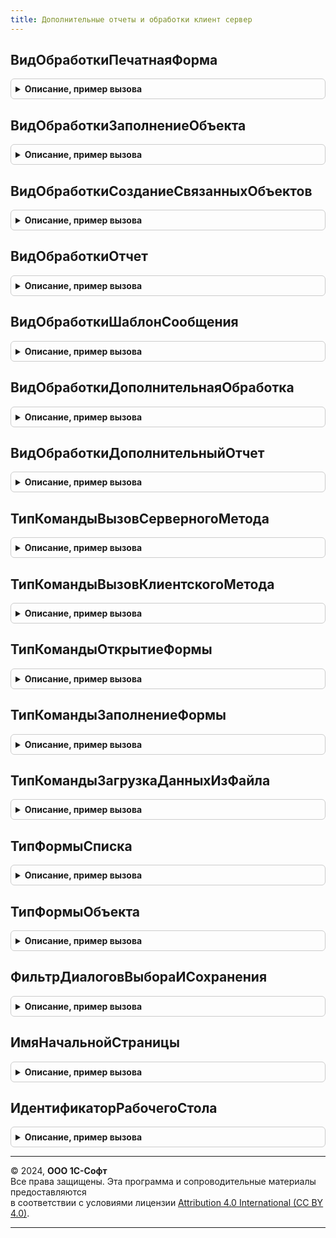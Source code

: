 ```yaml
---
title: Дополнительные отчеты и обработки клиент сервер
---
```



## ВидОбработкиПечатнаяФорма
<details style="margin: 1em 0; padding: 0.5em; border: 1px solid #ccc; border-radius: 6px;">

<summary style="font-weight: bold; cursor: pointer;">Описание, пример вызова</summary>

```bsl

// Печатная форма.
//
// Возвращаемое значение:
//   Строка - имя вида дополнительных печатных форм.
//
Функция ВидОбработкиПечатнаяФорма() Экспорт
```

Пример вызова
```bsl
Результат = ДополнительныеОтчетыИОбработкиКлиентСервер.ВидОбработкиПечатнаяФорма() 
```
</details>

## ВидОбработкиЗаполнениеОбъекта
<details style="margin: 1em 0; padding: 0.5em; border: 1px solid #ccc; border-radius: 6px;">

<summary style="font-weight: bold; cursor: pointer;">Описание, пример вызова</summary>

```bsl

// Заполнение объекта.
//
// Возвращаемое значение:
//   Строка - имя вида дополнительных обработок заполнения.
//
Функция ВидОбработкиЗаполнениеОбъекта() Экспорт
```

Пример вызова
```bsl
Результат = ДополнительныеОтчетыИОбработкиКлиентСервер.ВидОбработкиЗаполнениеОбъекта() 
```
</details>

## ВидОбработкиСозданиеСвязанныхОбъектов
<details style="margin: 1em 0; padding: 0.5em; border: 1px solid #ccc; border-radius: 6px;">

<summary style="font-weight: bold; cursor: pointer;">Описание, пример вызова</summary>

```bsl

// Создание связанных объектов.
//
// Возвращаемое значение:
//   Строка - имя вида дополнительных обработок создания связанных объектов.
//
Функция ВидОбработкиСозданиеСвязанныхОбъектов() Экспорт
```

Пример вызова
```bsl
Результат = ДополнительныеОтчетыИОбработкиКлиентСервер.ВидОбработкиСозданиеСвязанныхОбъектов() 
```
</details>

## ВидОбработкиОтчет
<details style="margin: 1em 0; padding: 0.5em; border: 1px solid #ccc; border-radius: 6px;">

<summary style="font-weight: bold; cursor: pointer;">Описание, пример вызова</summary>

```bsl

// Назначаемый отчет.
//
// Возвращаемое значение:
//   Строка - имя вида дополнительных контекстных отчетов.
//
Функция ВидОбработкиОтчет() Экспорт
```

Пример вызова
```bsl
Результат = ДополнительныеОтчетыИОбработкиКлиентСервер.ВидОбработкиОтчет() 
```
</details>

## ВидОбработкиШаблонСообщения
<details style="margin: 1em 0; padding: 0.5em; border: 1px solid #ccc; border-radius: 6px;">

<summary style="font-weight: bold; cursor: pointer;">Описание, пример вызова</summary>

```bsl

// Создание связанных объектов.
//
// Возвращаемое значение:
//   Строка - имя вида дополнительных контекстных отчетов.
//
Функция ВидОбработкиШаблонСообщения() Экспорт
```

Пример вызова
```bsl
Результат = ДополнительныеОтчетыИОбработкиКлиентСервер.ВидОбработкиШаблонСообщения() 
```
</details>

## ВидОбработкиДополнительнаяОбработка
<details style="margin: 1em 0; padding: 0.5em; border: 1px solid #ccc; border-radius: 6px;">

<summary style="font-weight: bold; cursor: pointer;">Описание, пример вызова</summary>

```bsl

// Дополнительная обработка.
//
// Возвращаемое значение:
//   Строка - имя вида дополнительных глобальных обработок.
//
Функция ВидОбработкиДополнительнаяОбработка() Экспорт
```

Пример вызова
```bsl
Результат = ДополнительныеОтчетыИОбработкиКлиентСервер.ВидОбработкиДополнительнаяОбработка() 
```
</details>

## ВидОбработкиДополнительныйОтчет
<details style="margin: 1em 0; padding: 0.5em; border: 1px solid #ccc; border-radius: 6px;">

<summary style="font-weight: bold; cursor: pointer;">Описание, пример вызова</summary>

```bsl

// Дополнительный отчет.
//
// Возвращаемое значение:
//   Строка - имя вида дополнительных глобальных отчетов.
//
Функция ВидОбработкиДополнительныйОтчет() Экспорт
```

Пример вызова
```bsl
Результат = ДополнительныеОтчетыИОбработкиКлиентСервер.ВидОбработкиДополнительныйОтчет() 
```
</details>

## ТипКомандыВызовСерверногоМетода
<details style="margin: 1em 0; padding: 0.5em; border: 1px solid #ccc; border-radius: 6px;">

<summary style="font-weight: bold; cursor: pointer;">Описание, пример вызова</summary>

```bsl

// Возвращает имя типа команд с вызовом серверного метода. Для выполнения команд такого типа
//   в модуле объекта следует определить экспортную процедуру по следующему шаблону.
//
//   Для глобальных отчетов и обработок (Вид = "ДополнительнаяОбработка" или Вид = "ДополнительныйОтчет"):
//       // Обработчик серверных команд.
//       //
//       // Параметры:
//       //   ИдентификаторКоманды - Строка    - имя команды, определенное в функции СведенияОВнешнейОбработке().
//       //   ПараметрыВыполнения  - Структура - контекст выполнения команды.
//       //       * ДополнительнаяОбработкаСсылка - СправочникСсылка.ДополнительныеОтчетыИОбработки - ссылка обработки.
//       //           Может использоваться для чтения параметров обработки.
//       //           Пример см. в комментарии к функции ДополнительныеОтчетыИОбработкиКлиентСервер.ТипКомандыОткрытиеФормы().
//       //       * РезультатВыполнения - Структура - результат выполнения команды.
//       //           Может использоваться для передачи результата с сервера или из фонового задания в исходную точку.
//       //           В частности, возвращается функциями ДополнительныеОтчетыИОбработки.ВыполнитьКоманду()
//       //           и ДополнительныеОтчетыИОбработки.ВыполнитьКомандуИзФормыВнешнегоОбъекта(),
//       //           а также может быть получено из временного хранилища
//       //           в обработчике ожидания процедуры ДополнительныеОтчетыИОбработкиКлиент.ВыполнитьКомандуВФоне().
//       //
//       Процедура ВыполнитьКоманду(ИдентификаторКоманды, ПараметрыВыполнения) Экспорт
//       	// Реализация логики команды.
//       КонецПроцедуры
//
//   Для печатных форм (Вид = "ПечатнаяФорма"):
//       // Обработчик печати.
//       //
//       // Параметры:
//       //   МассивОбъектов - Массив - ссылки на объекты, которые нужно распечатать.
//       //   КоллекцияПечатныхФорм - ТаблицаЗначений - информация о табличных документах.
//       //       Используется для передачи в параметрах функции УправлениеПечатью.СведенияОПечатнойФорме().
//       //   ОбъектыПечати - СписокЗначений - соответствие между объектами и именами областей в табличных документах.
//       //       Используется для передачи в параметрах процедуры УправлениеПечатью.ЗадатьОбластьПечатиДокумента().
//       //   ПараметрыВывода - Структура - дополнительные параметры сформированных табличных документов.
//       //       * ДополнительнаяОбработкаСсылка - СправочникСсылка.ДополнительныеОтчетыИОбработки - ссылка обработки.
//       //           Может использоваться для чтения параметров обработки.
//       //           Пример см. в комментарии к функции ДополнительныеОтчетыИОбработкиКлиентСервер.ТипКомандыОткрытиеФормы().
//       //
//       // Пример:
//       //  	ПечатнаяФорма = УправлениеПечатью.СведенияОПечатнойФорме(КоллекцияПечатныхФорм, "<ИдентификаторПечатнойФормы>");
//       //  	Если ПечатнаяФорма <> Неопределено Тогда
//       //  		ТабличныйДокумент = Новый ТабличныйДокумент;
//       //  		ТабличныйДокумент.КлючПараметровПечати = "<КлючСохраненияПараметровПечатнойФормы>";
//       //  		Для Каждого Ссылка Из МассивОбъектов Цикл
//       //  			Если ТабличныйДокумент.ВысотаТаблицы > 0 Тогда
//       //  				ТабличныйДокумент.ВывестиГоризонтальныйРазделительСтраниц();
//       //  			КонецЕсли;
//       //  			НачалоОбласти = ТабличныйДокумент.ВысотаТаблицы + 1;
//       //  			// ... код по формированию табличного документа ...
//       //  			УправлениеПечатью.ЗадатьОбластьПечатиДокумента(ТабличныйДокумент, НачалоОбласти, ОбъектыПечати, Ссылка);
//       //  		КонецЦикла;
//       //  		ПечатнаяФорма.ТабличныйДокумент = ТабличныйДокумент;
//       //  	КонецЕсли;
//       //
//       Процедура Печать(МассивОбъектов, КоллекцияПечатныхФорм, ОбъектыПечати, ПараметрыВывода) Экспорт
//       	// Реализация логики команды.
//       КонецПроцедуры
//
//   Для обработок создания связанных объектов (Вид = "СозданиеСвязанныхОбъектов"):
//       // Обработчик серверных команд.
//       //
//       // Параметры:
//       //   ИдентификаторКоманды - Строка - имя команды, определенное в функции СведенияОВнешнейОбработке().
//       //   ОбъектыНазначения    - Массив - ссылки объектов, для которых вызвана команда.
//       //   СозданныеОбъекты     - Массив - ссылки новых объектов, созданных в результате выполнения команды.
//       //   ПараметрыВыполнения  - Структура - контекст выполнения команды.
//       //       * ДополнительнаяОбработкаСсылка - СправочникСсылка.ДополнительныеОтчетыИОбработки - ссылка обработки.
//       //           Может использоваться для чтения параметров обработки.
//       //           Пример см. в комментарии к функции ДополнительныеОтчетыИОбработкиКлиентСервер.ТипКомандыОткрытиеФормы().
//       //       * РезультатВыполнения - Структура - результат выполнения команды.
//       //           Может использоваться для передачи результата с сервера или из фонового задания в исходную точку.
//       //           В частности, возвращается функциями ДополнительныеОтчетыИОбработки.ВыполнитьКоманду()
//       //           и ДополнительныеОтчетыИОбработки.ВыполнитьКомандуИзФормыВнешнегоОбъекта(),
//       //           а также может быть получено из временного хранилища
//       //           в обработчике ожидания процедуры ДополнительныеОтчетыИОбработкиКлиент.ВыполнитьКомандуВФоне().
//       //
//       Процедура ВыполнитьКоманду(ИдентификаторКоманды, ОбъектыНазначения, СозданныеОбъекты, ПараметрыВыполнения) Экспорт
//       	// Реализация логики команды.
//       КонецПроцедуры
//
//   Для обработок заполнения (Вид = "ЗаполнениеОбъекта"):
//       // Обработчик серверных команд.
//       //
//       // Параметры:
//       //   ИдентификаторКоманды - Строка - имя команды, определенное в функции СведенияОВнешнейОбработке().
//       //   ОбъектыНазначения    - Массив - ссылки объектов, для которых вызвана команда.
//       //       - Неопределено - для команд "ЗаполнениеФормы".
//       //   ПараметрыВыполнения  - Структура - контекст выполнения команды.
//       //       * ДополнительнаяОбработкаСсылка - СправочникСсылка.ДополнительныеОтчетыИОбработки - ссылка обработки.
//       //           Может использоваться для чтения параметров обработки.
//       //           Пример см. в комментарии к функции ДополнительныеОтчетыИОбработкиКлиентСервер.ТипКомандыОткрытиеФормы().
//       //       * РезультатВыполнения - Структура - результат выполнения команды.
//       //           Может использоваться для передачи результата с сервера или из фонового задания в исходную точку.
//       //           В частности, возвращается функциями ДополнительныеОтчетыИОбработки.ВыполнитьКоманду()
//       //           и ДополнительныеОтчетыИОбработки.ВыполнитьКомандуИзФормыВнешнегоОбъекта(),
//       //           а также может быть получено из временного хранилища
//       //           в обработчике ожидания процедуры ДополнительныеОтчетыИОбработкиКлиент.ВыполнитьКомандуВФоне().
//       //
//       Процедура ВыполнитьКоманду(ИдентификаторКоманды, ОбъектыНазначения, ПараметрыВыполнения) Экспорт
//       	// Реализация логики команды.
//       КонецПроцедуры
//
// Возвращаемое значение:
//   Строка - имя типа команд с вызовом серверного метода.
//
Функция ТипКомандыВызовСерверногоМетода() Экспорт
```

Пример вызова
```bsl
Результат = ДополнительныеОтчетыИОбработкиКлиентСервер.ТипКомандыВызовСерверногоМетода() 
```
</details>

## ТипКомандыВызовКлиентскогоМетода
<details style="margin: 1em 0; padding: 0.5em; border: 1px solid #ccc; border-radius: 6px;">

<summary style="font-weight: bold; cursor: pointer;">Описание, пример вызова</summary>

```bsl

// Возвращает имя типа команд с вызовом клиентского метода. Для выполнения команд такого типа
//   в основной форме внешнего объекта следует определить клиентскую экспортную процедуру по следующему шаблону.
//
//   Для глобальных отчетов и обработок (Вид = "ДополнительнаяОбработка" или Вид = "ДополнительныйОтчет"):
//       &НаКлиенте
//       Процедура ВыполнитьКоманду(ИдентификаторКоманды) Экспорт
//       	// Реализация логики команды.
//       КонецПроцедуры
//
//   Для печатных форм (Вид = "ПечатнаяФорма"):
//       &НаКлиенте
//       Процедура Печать(ИдентификаторКоманды, ОбъектыНазначенияМассив) Экспорт
//       	// Реализация логики команды.
//       КонецПроцедуры
//
//   Для обработок создания связанных объектов (Вид = "СозданиеСвязанныхОбъектов"):
//       &НаКлиенте
//       Процедура ВыполнитьКоманду(ИдентификаторКоманды, ОбъектыНазначенияМассив, СозданныеОбъекты) Экспорт
//       	// Реализация логики команды.
//       КонецПроцедуры
//
//   Для обработок заполнения и контекстных отчетов (Вид = "ЗаполнениеОбъекта" или Вид = "Отчет"):
//       &НаКлиенте
//       Процедура ВыполнитьКоманду(ИдентификаторКоманды, ОбъектыНазначенияМассив) Экспорт
//       	// Реализация логики команды.
//       КонецПроцедуры
//
//   Дополнительно (для всех видов) в параметре формы "ДополнительнаяОбработкаСсылка" передается ссылка этого объекта
//     (элемент справочника ДополнительныеОтчетыИОбработки, соответствующий этому объекту),
//     которая может использоваться для фонового выполнения длительных операций.
//     Подробнее см. в документации к подсистеме, раздел "Фоновое выполнение длительных операций".
//
// Возвращаемое значение:
//   Строка - имя типа команд с вызовом клиентского метода.
//
Функция ТипКомандыВызовКлиентскогоМетода() Экспорт
```

Пример вызова
```bsl
Результат = ДополнительныеОтчетыИОбработкиКлиентСервер.ТипКомандыВызовКлиентскогоМетода() 
```
</details>

## ТипКомандыОткрытиеФормы
<details style="margin: 1em 0; padding: 0.5em; border: 1px solid #ccc; border-radius: 6px;">

<summary style="font-weight: bold; cursor: pointer;">Описание, пример вызова</summary>

```bsl

// Возвращает имя типа команд по открытию формы. При выполнении этих команд
// открывается основная форма внешнего объекта с указанными ниже параметрами.
//
//   Общие параметры:
//       ИдентификаторКоманды - Строка - имя команды, определенное в функции СведенияОВнешнейОбработке().
//       ДополнительнаяОбработкаСсылка - СправочникСсылка.ДополнительныеОтчетыИОбработки - ссылка этого объекта.
//           Может использоваться для чтения и сохранения параметров обработки.
//           Также может использоваться для фонового выполнения длительных операций.
//           Подробнее см. в документации к подсистеме, раздел "Фоновое выполнение длительных операций".
//       ИмяФормы - Строка - имя формы-владельца, из которой вызвана эта команда.
//
//   Вспомогательные параметры для обработок создания связанных объектов (Вид = "СозданиеСвязанныхОбъектов"),
//   обработок заполнения (Вид = "ЗаполнениеОбъекта") и контекстных отчетов (Вид = "Отчет"):
//       ОбъектыНазначения - Массив - Ссылки объектов, для которых вызвана команда.
//
//   Пример чтения общих параметров:
//       ОбъектСсылка = ОбщегоНазначенияКлиентСервер.СвойствоСтруктуры(Параметры, "ДополнительнаяОбработкаСсылка");
//       ИдентификаторКоманды = ОбщегоНазначенияКлиентСервер.СвойствоСтруктуры(Параметры, "ИдентификаторКоманды");
//
//   Пример чтения значений дополнительных настроек:
//       Если ЗначениеЗаполнено(ОбъектСсылка) Тогда
//       	ХранилищеНастроек = ОбщегоНазначения.ЗначениеРеквизитаОбъекта(ОбъектСсылка, "ХранилищеНастроек");
//       	Настройки = ХранилищеНастроек.Получить();
//       	Если ТипЗнч(Настройки) = Тип("Структура") Тогда
//       		ЗаполнитьЗначенияСвойств(ЭтотОбъект, "<ИменаНастроек>");
//       	КонецЕсли;
//       КонецЕсли;
//
//   Пример сохранения значений дополнительных настроек:
//       Настройки = Новый Структура("<ИменаНастроек>", <ЗначенияНастроек>);
//       ДополнительнаяОбработкаОбъект = ОбъектСсылка.ПолучитьОбъект();
//       ДополнительнаяОбработкаОбъект.ХранилищеНастроек = Новый ХранилищеЗначения(Настройки);
//       ДополнительнаяОбработкаОбъект.Записать();
//
// Возвращаемое значение:
//   Строка - имя типа команд по открытию формы.
//
Функция ТипКомандыОткрытиеФормы() Экспорт
```

Пример вызова
```bsl
Результат = ДополнительныеОтчетыИОбработкиКлиентСервер.ТипКомандыОткрытиеФормы() 
```
</details>

## ТипКомандыЗаполнениеФормы
<details style="margin: 1em 0; padding: 0.5em; border: 1px solid #ccc; border-radius: 6px;">

<summary style="font-weight: bold; cursor: pointer;">Описание, пример вызова</summary>

```bsl

// Возвращает имя типа команд по заполнению формы без записи объекта. Данные команды доступны
//   только в обработках заполнения (Вид = "ЗаполнениеОбъекта").
//   Для выполнения команд такого типа в модуле объекта следует определить экспортную процедуру по шаблону:
//       // Обработчик серверных команд.
//       //
//       // Параметры:
//       //   ИдентификаторКоманды - Строка - имя команды, определенное в функции СведенияОВнешнейОбработке().
//       //   ОбъектыНазначения    - Массив - ссылки объектов, для которых вызвана команда.
//       //       - Неопределено - не передается для команд типа "ЗаполнениеФормы".
//       //   ПараметрыВыполнения  - Структура - контекст выполнения команды.
//       //       * ЭтаФорма - ФормаКлиентскогоПриложения - заполняемая форма. Передается для команд типа "ЗаполнениеФормы".
//       //       * ДополнительнаяОбработкаСсылка - СправочникСсылка.ДополнительныеОтчетыИОбработки - ссылка обработки.
//       //           Может использоваться для чтения параметров обработки.
//       //           Пример см. в комментарии к функции ДополнительныеОтчетыИОбработкиКлиентСервер.ТипКомандыОткрытиеФормы().
//       //
//       Процедура ВыполнитьКоманду(ИдентификаторКоманды, ОбъектыНазначения, ПараметрыВыполнения) Экспорт
//       	// Реализация логики команды.
//       КонецПроцедуры
//
// Возвращаемое значение:
//   Строка - имя типа команд по заполнению формы.
//
Функция ТипКомандыЗаполнениеФормы() Экспорт
```

Пример вызова
```bsl
Результат = ДополнительныеОтчетыИОбработкиКлиентСервер.ТипКомандыЗаполнениеФормы() 
```
</details>

## ТипКомандыЗагрузкаДанныхИзФайла
<details style="margin: 1em 0; padding: 0.5em; border: 1px solid #ccc; border-radius: 6px;">

<summary style="font-weight: bold; cursor: pointer;">Описание, пример вызова</summary>

```bsl

// Возвращает имя типа команд по загрузке данных из файла. Данные команды доступны
//   только в глобальных обработках (Вид = "ДополнительнаяОбработка")
//   при наличии в конфигурации подсистемы "ЗагрузкаДанныхИзФайла".
//   Для выполнения команд такого типа в модуле объекта следует определить экспортные процедуры по шаблону:
//       // Определяет параметры загрузки данных из файла.
//       //
//       // Параметры:
//       //   ИдентификаторКоманды - Строка - имя команды, определенное в функции СведенияОВнешнейОбработке().
//       //   ПараметрыЗагрузки - Структура - настройки загрузки данных:
//       //       * ИмяМакетаСШаблоном - Строка - имя макета с шаблоном загружаемых данных.
//       //           По умолчанию используется макет "ЗагрузкаИзФайла".
//       //       * ОбязательныеКолонкиМакета - Массив - список имен колонок обязательных для заполнения.
//       //
//       Процедура ОпределитьПараметрыЗагрузкиДанныхИзФайла(ИдентификаторКоманды, ПараметрыЗагрузки) Экспорт
//       	// Переопределение настроек загрузки данных из файла.
//       КонецПроцедуры
//
//       // Сопоставляет загружаемые данные с данными в информационной базе.
//       //
//       // Параметры:
//       //   ИдентификаторКоманды - Строка - имя команды, определенное в функции СведенияОВнешнейОбработке().
//       //   ЗагружаемыеДанные - ТаблицаЗначений - описание загружаемых данных:
//       //       * СопоставленныйОбъект - СправочникСсылка.Ссылка - ссылка на сопоставленный объект.
//       //           Заполняется внутри этой процедуры.
//       //       * <другие колонки> - Строка - данные, загруженные из файла.
//       //           Состав колонок соответствует макету "ЗагрузкаИзФайла".
//       //
//       Процедура СопоставитьЗагружаемыеДанныеИзФайла(ИдентификаторКоманды, ЗагружаемыеДанные) Экспорт
//       	// Реализация логики поиска данных в программе.
//       КонецПроцедуры
//
//       // Загружает сопоставленные данные в базу.
//       //
//       // Параметры:
//       //   ИдентификаторКоманды - Строка - имя команды, определенное в функции СведенияОВнешнейОбработке().
//       //   ЗагружаемыеДанные - ТаблицаЗначений - описание загружаемых данных:
//       //       * СопоставленныйОбъект - СправочникСсылка - ссылка на сопоставленный объект.
//       //       * РезультатСопоставленияСтроки - Строка - статус загрузки. Возможны варианты: Создан, Обновлен, Пропущен.
//       //       * ОписаниеОшибки   - Строка - расшифровка ошибки загрузки данных.
//       //       * Идентификатор    - Число  - уникальный номер строки.
//       //       * <другие колонки> - Строка - данные, загруженные из файла.
//       //           Состав колонок соответствует макету "ЗагрузкаИзФайла".
//       //   ПараметрыЗагрузки - Структура - параметры с пользовательскими установками загрузки данных.
//       //       * СоздаватьНовые        - Булево - требуется ли создавать новые элементы справочника.
//       //       * ОбновлятьСуществующие - Булево - требуется ли обновлять элементы справочника.
//       //   Отказ - Булево - признак отмены загрузки.
//       //
//       Процедура ЗагрузитьИзФайла(ИдентификаторКоманды, ЗагружаемыеДанные, ПараметрыЗагрузки, Отказ) Экспорт
//       	// Реализация логики загрузки данных в программу.
//       КонецПроцедуры
//
// Возвращаемое значение:
//   Строка - имя типа команд по загрузке данных из файла.
//
Функция ТипКомандыЗагрузкаДанныхИзФайла() Экспорт
```

Пример вызова
```bsl
Результат = ДополнительныеОтчетыИОбработкиКлиентСервер.ТипКомандыЗагрузкаДанныхИзФайла() 
```
</details>

## ТипФормыСписка
<details style="margin: 1em 0; padding: 0.5em; border: 1px solid #ccc; border-radius: 6px;">

<summary style="font-weight: bold; cursor: pointer;">Описание, пример вызова</summary>

```bsl

// Идентификатор формы списка.
//
// Возвращаемое значение:
//   Строка - идентификатор форм списков.
//
Функция ТипФормыСписка() Экспорт
```

Пример вызова
```bsl
Результат = ДополнительныеОтчетыИОбработкиКлиентСервер.ТипФормыСписка() 
```
</details>

## ТипФормыОбъекта
<details style="margin: 1em 0; padding: 0.5em; border: 1px solid #ccc; border-radius: 6px;">

<summary style="font-weight: bold; cursor: pointer;">Описание, пример вызова</summary>

```bsl

// Идентификатор формы объекта.
//
// Возвращаемое значение:
//   Строка - идентификатор форм объектов.
//
Функция ТипФормыОбъекта() Экспорт
```

Пример вызова
```bsl
Результат = ДополнительныеОтчетыИОбработкиКлиентСервер.ТипФормыОбъекта() 
```
</details>

## ФильтрДиалоговВыбораИСохранения
<details style="margin: 1em 0; padding: 0.5em; border: 1px solid #ccc; border-radius: 6px;">

<summary style="font-weight: bold; cursor: pointer;">Описание, пример вызова</summary>

```bsl

// Фильтр для диалогов выбора или сохранения дополнительных отчетов и обработок.
//
// Возвращаемое значение:
//   Строка - фильтр для диалогов выбора или сохранения дополнительных отчетов и обработок.
//
Функция ФильтрДиалоговВыбораИСохранения() Экспорт
```

Пример вызова
```bsl
Результат = ДополнительныеОтчетыИОбработкиКлиентСервер.ФильтрДиалоговВыбораИСохранения() 
```
</details>

## ИмяНачальнойСтраницы
<details style="margin: 1em 0; padding: 0.5em; border: 1px solid #ccc; border-radius: 6px;">

<summary style="font-weight: bold; cursor: pointer;">Описание, пример вызова</summary>

```bsl

// Имя раздела, соответствующего начальной странице.
//
// Возвращаемое значение:
//   Строка - имя раздела, соответствующего начальной странице.
//
Функция ИмяНачальнойСтраницы() Экспорт
```

Пример вызова
```bsl
Результат = ДополнительныеОтчетыИОбработкиКлиентСервер.ИмяНачальнойСтраницы() 
```
</details>

## ИдентификаторРабочегоСтола
<details style="margin: 1em 0; padding: 0.5em; border: 1px solid #ccc; border-radius: 6px;">

<summary style="font-weight: bold; cursor: pointer;">Описание, пример вызова</summary>

```bsl

// Устарела. Следует использовать ДополнительныеОтчетыИОбработкиКлиентСервер.ИмяНачальнойСтраницы.
// Имя раздела, соответствующего начальной странице.
//
// Возвращаемое значение:
//   Строка
//
Функция ИдентификаторРабочегоСтола() Экспорт
```

Пример вызова
```bsl
Результат = ДополнительныеОтчетыИОбработкиКлиентСервер.ИдентификаторРабочегоСтола() 
```
</details>

---

© 2024, **ООО 1С-Софт**  
Все права защищены. Эта программа и сопроводительные материалы предоставляются  
в соответствии с условиями лицензии [Attribution 4.0 International (CC BY 4.0)](https://creativecommons.org/licenses/by/4.0/legalcode).

---
